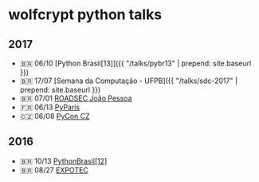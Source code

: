 ---
---

# wolfcrypt python talks


## 2017
- 🇧🇷 06/10 [Python Brasil[13]]({{ "/talks/pybr13" | prepend: site.baseurl }})
- 🇧🇷 17/07 [Semana da Computação - UFPB]({{ "/talks/sdc-2017" | prepend: site.baseurl }})
- 🇧🇷 07/01 [ROADSEC João Pessoa](https://moisesguimaraes.github.io/roadsec2017-wolfcrypt/)
- 🇫🇷 06/13 [PyParis](https://moisesguimaraes.github.io/pyparis2017-wolfcrypt/)
- 🇨🇿 06/08 [PyCon CZ](https://moisesguimaraes.github.io/pyconcz2017-wolfcrypt/)

## 2016
- 🇧🇷 10/13 [PythonBrasil[12]](https://moisesguimaraes.github.io/pybr12-wolfcrypt-py/)
- 🇧🇷 08/27 [EXPOTEC](https://moisesguimaraes.github.io/expotec-2016-wolfcrypt-py/)
